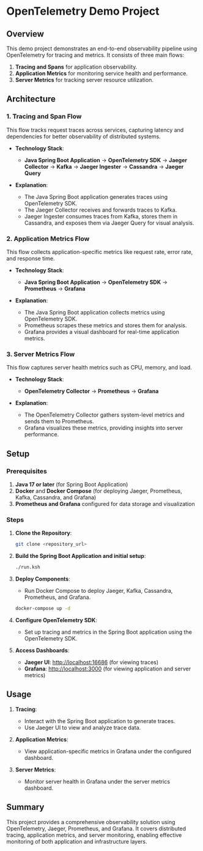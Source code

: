 # OpenTelemetry Demo Project

## Overview

This demo project demonstrates an end-to-end observability pipeline using OpenTelemetry for tracing and metrics. It consists of three main flows:
1. **Tracing and Spans** for application observability.
2. **Application Metrics** for monitoring service health and performance.
3. **Server Metrics** for tracking server resource utilization.

## Architecture

### 1. Tracing and Span Flow
This flow tracks request traces across services, capturing latency and dependencies for better observability of distributed systems.

- **Technology Stack**:
  - **Java Spring Boot Application** -> **OpenTelemetry SDK** -> **Jaeger Collector** -> **Kafka** -> **Jaeger Ingester** -> **Cassandra** -> **Jaeger Query**

- **Explanation**:
  - The Java Spring Boot application generates traces using OpenTelemetry SDK.
  - The Jaeger Collector receives and forwards traces to Kafka.
  - Jaeger Ingester consumes traces from Kafka, stores them in Cassandra, and exposes them via Jaeger Query for visual analysis.

### 2. Application Metrics Flow
This flow collects application-specific metrics like request rate, error rate, and response time.

- **Technology Stack**:
  - **Java Spring Boot Application** -> **OpenTelemetry SDK** -> **Prometheus** -> **Grafana**

- **Explanation**:
  - The Java Spring Boot application collects metrics using OpenTelemetry SDK.
  - Prometheus scrapes these metrics and stores them for analysis.
  - Grafana provides a visual dashboard for real-time application metrics.

### 3. Server Metrics Flow
This flow captures server health metrics such as CPU, memory, and load.

- **Technology Stack**:
  - **OpenTelemetry Collector** -> **Prometheus** -> **Grafana**

- **Explanation**:
  - The OpenTelemetry Collector gathers system-level metrics and sends them to Prometheus.
  - Grafana visualizes these metrics, providing insights into server performance.

## Setup

### Prerequisites

1. **Java 17 or later** (for Spring Boot Application)
2. **Docker** and **Docker Compose** (for deploying Jaeger, Prometheus, Kafka, Cassandra, and Grafana)
3. **Prometheus and Grafana** configured for data storage and visualization

### Steps

1. **Clone the Repository**:
    ```bash
    git clone <repository_url>
    ```

2. **Build the Spring Boot Application and initial setup**:
    ```bash
    ./run.ksh
    ```

3. **Deploy Components**:
    - Run Docker Compose to deploy Jaeger, Kafka, Cassandra, Prometheus, and Grafana.
    ```bash
    docker-compose up -d
    ```

4. **Configure OpenTelemetry SDK**:
    - Set up tracing and metrics in the Spring Boot application using the OpenTelemetry SDK.

5. **Access Dashboards**:
   - **Jaeger UI**: [http://localhost:16686](http://localhost:16686) (for viewing traces)
   - **Grafana**: [http://localhost:3000](http://localhost:3000) (for viewing application and server metrics)

## Usage

1. **Tracing**:
    - Interact with the Spring Boot application to generate traces.
    - Use Jaeger UI to view and analyze trace data.

2. **Application Metrics**:
    - View application-specific metrics in Grafana under the configured dashboard.

3. **Server Metrics**:
    - Monitor server health in Grafana under the server metrics dashboard.

## Summary

This project provides a comprehensive observability solution using OpenTelemetry, Jaeger, Prometheus, and Grafana. It covers distributed tracing, application metrics, and server monitoring, enabling effective monitoring of both application and infrastructure layers.
